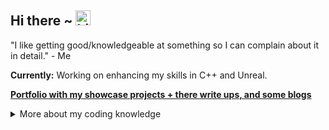 ## Hi there ~ <img src="https://user-images.githubusercontent.com/1303154/88677602-1635ba80-d120-11ea-84d8-d263ba5fc3c0.gif" width="24px" alt="hi">
 
 "I like getting good/knowledgeable at something so I can complain about it in detail." - Me

 **Currently:** Working on enhancing my skills in C++ and Unreal.
 
 **[Portfolio with my showcase projects + there write ups, and some blogs](https://laurencesadler.com/)**

<details>
<summary>More about my coding knowledge</summary>

Programming Languages: **C++, C#, Python**
  
Engines, Frameworks, and Tools: **Unity, Unreal, Jira & Trello, Office (I excel at it), Intel GPA**

Knowledge of: **Batch, Javascript, HTML & CSS, Sikulix, PIX, Raylib, CMake, SDL3, Hugo**

</details>
<!--
**SirLorrence/SirLorrence** is a ✨ _special_ ✨ repository because its `README.md` (this file) appears on your GitHub profile.

Here are some ideas to get you started:

- 🔭 I’m currently working on ...
- 🌱 I’m currently learning ...
- 👯 I’m looking to collaborate on ...
- 🤔 I’m looking for help with ...
- 💬 Ask me about ...
- 📫 How to reach me: ...
- 😄 Pronouns: ...
- ⚡ Fun fact: ...
-->
